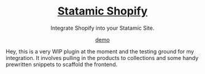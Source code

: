 <div align="center">
    <a href="#">
        <h1>Statamic Shopify</h1>
    </a>

<!-- [![Netlify Status](https://api.netlify.com/api/v1/badges/568aa65d-c4d7-4e42-a52d-dbb627f248b0/deploy-status)](https://app.netlify.com/sites/trusting-almeida-eda9e3/deploys) -->

Integrate Shopify into your Statamic Site.

[demo](https://demo.shopify.jackwhiting.co.uk)
</div>

Hey, this is a very WIP plugin at the moment and the testing ground for my integration. It involves pulling in the products to collections and some handy prewritten snippets to scaffold the frontend.
